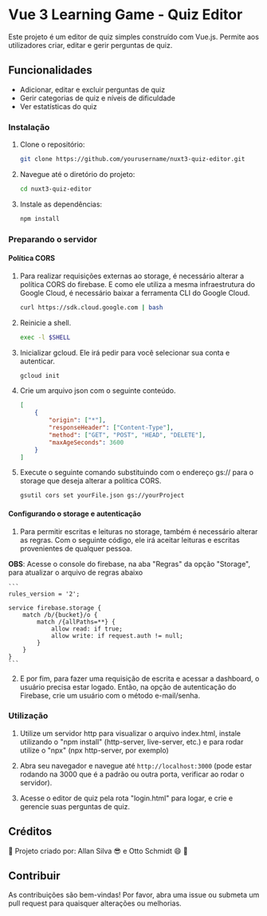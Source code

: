 # Vue 3 Learning Game - Quiz Editor

Este projeto é um editor de quiz simples construído com Vue.js. Permite aos utilizadores criar, editar e gerir perguntas de quiz.

## Funcionalidades

-   Adicionar, editar e excluir perguntas de quiz
-   Gerir categorias de quiz e níveis de dificuldade
-   Ver estatísticas do quiz

### Instalação

1. Clone o repositório:

    ```sh
    git clone https://github.com/yourusername/nuxt3-quiz-editor.git
    ```

2. Navegue até o diretório do projeto:

    ```sh
    cd nuxt3-quiz-editor
    ```

3. Instale as dependências:

    ```sh
    npm install
    ```

### Preparando o servidor

#### Política CORS

1. Para realizar requisições externas ao storage, é necessário alterar a política CORS do firebase. E como ele utiliza a mesma infraestrutura do Google Cloud, é necessário baixar a ferramenta CLI do Google Cloud.

    ```sh
    curl https://sdk.cloud.google.com | bash
    ```

2. Reinicie a shell.

    ```sh
    exec -l $SHELL
    ```

3. Inicializar gcloud. Ele irá pedir para você selecionar sua conta e autenticar.

    ```sh
    gcloud init
    ```

4. Crie um arquivo json com o seguinte conteúdo.

    ```json
    [
    	{
    		"origin": ["*"],
    		"responseHeader": ["Content-Type"],
    		"method": ["GET", "POST", "HEAD", "DELETE"],
    		"maxAgeSeconds": 3600
    	}
    ]
    ```

5. Execute o seguinte comando substituindo com o endereço gs:// para o storage que deseja alterar a política CORS.

    ```sh
    gsutil cors set yourFile.json gs://yourProject
    ```

#### Configurando o storage e autenticação

1. Para permitir escritas e leituras no storage, também é necessário alterar as regras. Com o seguinte código, ele irá aceitar leituras e escritas provenientes de qualquer pessoa.

**OBS**: Acesse o console do firebase, na aba "Regras" da opção "Storage", para atualizar o arquivo de regras abaixo

    ```
    rules_version = '2';

    service firebase.storage {
    	match /b/{bucket}/o {
    		match /{allPaths=**} {
    			allow read: if true;
    			allow write: if request.auth != null;
    		}
    	}
    }
    ```

2. E por fim, para fazer uma requisição de escrita e acessar a dashboard, o usuário precisa estar logado. Então, na opção de autenticação do Firebase, crie um usuário com o método e-mail/senha.

### Utilização

1. Utilize um servidor http para visualizar o arquivo index.html, instale utilizando o "npm install" (http-server, live-server, etc.)
e para rodar utilize o "npx" (npx http-server, por exemplo)

3. Abra seu navegador e navegue até `http://localhost:3000` (pode estar rodando na 3000 que é a padrão ou outra porta, verificar ao rodar o servidor).

4. Acesse o editor de quiz pela rota "login.html" para logar, e crie e gerencie suas perguntas de quiz.

## Créditos
🌟 Projeto criado por: Allan Silva 😎 e Otto Schmidt 😄 🌟


## Contribuir

As contribuições são bem-vindas! Por favor, abra uma issue ou submeta um pull request para quaisquer alterações ou melhorias.
